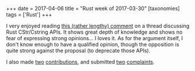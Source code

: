 +++
date = 2017-04-06
title = "Rust week of 2017-03-30"
[taxonomies]
tags = ['Rust']
+++

I very enjoyed reading [this (rather lengthy) comment] on a thread
discussing Rust CStr/Cstring APIs. It shows great depth of knowledge and
shows no fear of expressing strong opinions... I loves it. As for the
argument itself, I don't know enough to have a qualified opinion,
though the opposition is quite strong against the proposal (to deprecate
those APIs).

I also made [two][] [contributions], and submitted [two][1]
[complaints].

  [this (rather lengthy) comment]: https://internals.rust-lang.org/t/5016/38
  [two]: https://github.com/Byron/open-rs/pull/7
  [contributions]: https://github.com/azerupi/mdBook/pull/239
  [1]: https://github.com/azerupi/mdBook/issues/240
  [complaints]: https://github.com/tailhook/probor/issues/5
